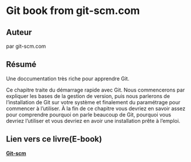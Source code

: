 # Git book from git-scm.com

## Auteur

par git-scm.com

## Résumé

Une doccumentation très riche pour apprendre Git.

Ce chapitre traite du démarrage rapide avec Git. Nous commencerons par expliquer les bases de la gestion de version, puis nous parlerons de l’installation de Git sur votre système et finalement du paramétrage pour commencer à l’utiliser. À la fin de ce chapitre vous devriez en savoir assez pour comprendre pourquoi on parle beaucoup de Git, pourquoi vous devriez l’utiliser et vous devriez en avoir une installation prête à l’emploi.

## Lien vers ce livre(E-book)

**[Git-scm](https://git-scm.com/book/fr/v2)**
